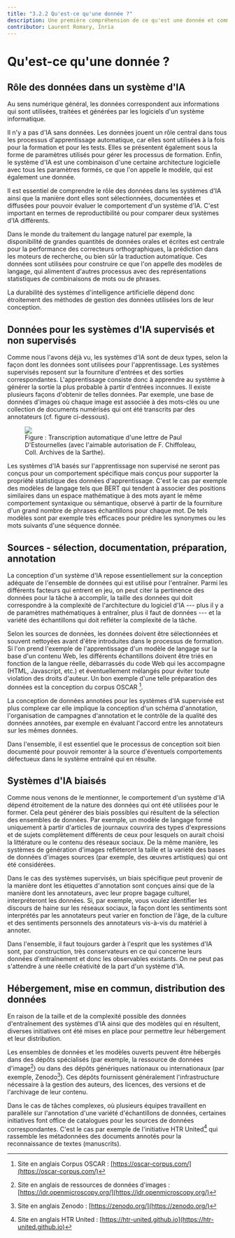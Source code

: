```yaml
---
title: "3.2.2 Qu'est-ce qu'une donnée ?"
description: Une première compréhension de ce qu'est une donnée et comment elle est utilisée en IA.
contributor: Laurent Romary, Inria
---
```

# Qu'est-ce qu'une donnée ?

## Rôle des données dans un système d'IA

Au sens numérique général, les données correspondent aux informations qui sont utilisées, traitées et générées par les logiciels d'un système informatique.

Il n'y a pas d'IA sans données. Les données jouent un rôle central dans tous les processus d'apprentissage automatique, car elles sont utilisées à la fois pour la formation et pour les tests. Elles se présentent également sous la forme de paramètres utilisés pour gérer les processus de formation. Enfin, le système d'IA est une combinaison d'une certaine architecture logicielle avec tous les paramètres formés, ce que l'on appelle le modèle, qui est également une donnée.

Il est essentiel de comprendre le rôle des données dans les systèmes d'IA ainsi que la manière dont elles sont sélectionnées, documentées et diffusées pour pouvoir évaluer le comportement d'un système d'IA. C'est important en termes de reproductibilité ou pour comparer deux systèmes d'IA différents.

Dans le monde du traitement du langage naturel par exemple, la disponibilité de grandes quantités de données orales et écrites est centrale pour la performance des correcteurs orthographiques, la prédiction dans les moteurs de recherche, ou bien sûr la traduction automatique. Ces données sont utilisées pour construire ce que l'on appelle des modèles de langage, qui alimentent d'autres processus avec des représentations statistiques de combinaisons de mots ou de phrases.

La durabilité des systèmes d'intelligence artificielle dépend donc étroitement des méthodes de gestion des données utilisées lors de leur conception.

## Données pour les systèmes d'IA supervisés et non supervisés

Comme nous l'avons déjà vu, les systèmes d'IA sont de deux types, selon la façon dont les données sont utilisées pour l'apprentissage. Les systèmes supervisés reposent sur la fourniture d'entrées et des sorties correspondantes. L'apprentissage consiste donc à apprendre au système à générer la sortie la plus probable à partir d'entrées inconnues. Il existe plusieurs façons d'obtenir de telles données. Par exemple, une base de données d'images où chaque image est associée à des mots-clés ou une collection de documents numérisés qui ont été transcrits par des annotateurs (cf. figure ci-dessous).

<figure>
	 <img src="Images/3-2-2-Automatic-transcription-of-a-letter.png" />
	 <figcaption>Figure : Transcription automatique d'une lettre de Paul D'Estournelles (avec l'aimable autorisation de F. Chiffoleau, Coll. Archives de la Sarthe).</figcaption>
</figure>

Les systèmes d'IA basés sur l'apprentissage non supervisé ne seront pas conçus pour un comportement spécifique mais conçus pour supporter la propriété statistique des données d'apprentissage. C'est le cas par exemple des modèles de langage tels que BERT qui tendent à associer des positions similaires dans un espace mathématique à des mots ayant le même comportement syntaxique ou sémantique, observé à partir de la fourniture d'un grand nombre de phrases échantillons pour chaque mot. De tels modèles sont par exemple très efficaces pour prédire les synonymes ou les mots suivants d'une séquence donnée.

## Sources - sélection, documentation, préparation, annotation

La conception d'un système d'IA repose essentiellement sur la conception adéquate de l'ensemble de données qui est utilisé pour l'entraîner. Parmi les différents facteurs qui entrent en jeu, on peut citer la pertinence des données pour la tâche à accomplir, la taille des données qui doit correspondre à la complexité de l'architecture du logiciel d'IA --- plus il y a de paramètres mathématiques à entraîner, plus il faut de données --- et la variété des échantillons qui doit refléter la complexité de la tâche.

Selon les sources de données, les données doivent être sélectionnées et souvent nettoyées avant d'être introduites dans le processus de formation. Si l'on prend l'exemple de l'apprentissage d'un modèle de langage sur la base d'un contenu Web, les différents échantillons doivent être triés en fonction de la langue réelle, débarrassés du code Web qui les accompagne (HTML, Javascript, etc.) et éventuellement mélangés pour éviter toute violation des droits d'auteur. Un bon exemple d'une telle préparation des données est la conception du corpus OSCAR [^1].

La conception de données annotées pour les systèmes d'IA supervisée est plus complexe car elle implique la conception d'un schéma d'annotation, l'organisation de campagnes d'annotation et le contrôle de la qualité des données annotées, par exemple en évaluant l'accord entre les annotateurs sur les mêmes données.

Dans l'ensemble, il est essentiel que le processus de conception soit bien documenté pour pouvoir remonter à la source d'éventuels comportements défectueux dans le système entraîné qui en résulte.

## Systèmes d'IA biaisés

Comme nous venons de le mentionner, le comportement d'un système d'IA dépend étroitement de la nature des données qui ont été utilisées pour le former. Cela peut générer des biais possibles qui résultent de la sélection des ensembles de données. Par exemple, un modèle de langage formé uniquement à partir d'articles de journaux couvrira des types d'expressions et de sujets complètement différents de ceux pour lesquels on aurait choisi la littérature ou le contenu des réseaux sociaux. De la même manière, les systèmes de génération d'images refléteront la taille et la variété des bases de données d'images sources (par exemple, des œuvres artistiques) qui ont été considérées.

Dans le cas des systèmes supervisés, un biais spécifique peut provenir de la manière dont les étiquettes d'annotation sont conçues ainsi que de la manière dont les annotateurs, avec leur propre bagage culturel, interpréteront les données. Si, par exemple, vous voulez identifier les discours de haine sur les réseaux sociaux, la façon dont les sentiments sont interprétés par les annotateurs peut varier en fonction de l'âge, de la culture et des sentiments personnels des annotateurs vis-à-vis du matériel à annoter.

Dans l'ensemble, il faut toujours garder à l'esprit que les systèmes d'IA sont, par construction, très conservateurs en ce qui concerne leurs données d'entraînement et donc les observables existants. On ne peut pas s'attendre à une réelle créativité de la part d'un système d'IA.

## Hébergement, mise en commun, distribution des données

En raison de la taille et de la complexité possible des données d'entraînement des systèmes d'IA ainsi que des modèles qui en résultent, diverses initiatives ont été mises en place pour permettre leur hébergement et leur distribution.

Les ensembles de données et les modèles ouverts peuvent être hébergés dans des dépôts spécialisés (par exemple, la ressource de données d'image[^2]) ou dans des dépôts génériques nationaux ou internationaux (par exemple, Zenodo[^3]). Ces dépôts fournissent généralement l'infrastructure nécessaire à la gestion des auteurs, des licences, des versions et de l'archivage de leur contenu.

Dans le cas de tâches complexes, où plusieurs équipes travaillent en parallèle sur l'annotation d'une variété d'échantillons de données, certaines initiatives font office de catalogues pour les sources de données correspondantes. C'est le cas par exemple de l'initiative HTR United[^4] qui rassemble les métadonnées des documents annotés pour la reconnaissance de textes (manuscrits).

[^1]: Site en anglais Corpus OSCAR : [https://oscar-corpus.com/](https://oscar-corpus.com/)

[^2]: Site en anglais de ressources de données d'images : [https://idr.openmicroscopy.org/](https://idr.openmicroscopy.org/)

[^3]: Site en anglais Zenodo : [https://zenodo.org/](https://zenodo.org/)

[^4]: Site en anglais HTR United : [https://htr-united.github.io](https://htr-united.github.io)
